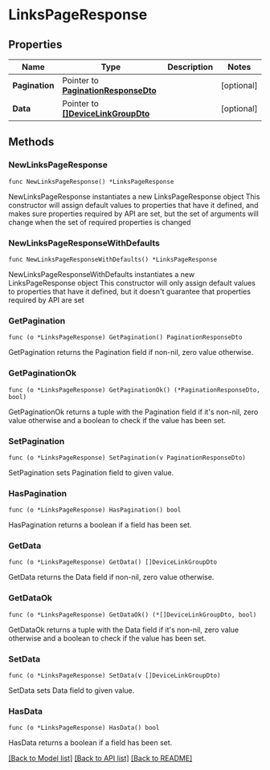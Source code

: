# LinksPageResponse

## Properties

Name | Type | Description | Notes
------------ | ------------- | ------------- | -------------
**Pagination** | Pointer to [**PaginationResponseDto**](PaginationResponseDto.md) |  | [optional] 
**Data** | Pointer to [**[]DeviceLinkGroupDto**](DeviceLinkGroupDto.md) |  | [optional] 

## Methods

### NewLinksPageResponse

`func NewLinksPageResponse() *LinksPageResponse`

NewLinksPageResponse instantiates a new LinksPageResponse object
This constructor will assign default values to properties that have it defined,
and makes sure properties required by API are set, but the set of arguments
will change when the set of required properties is changed

### NewLinksPageResponseWithDefaults

`func NewLinksPageResponseWithDefaults() *LinksPageResponse`

NewLinksPageResponseWithDefaults instantiates a new LinksPageResponse object
This constructor will only assign default values to properties that have it defined,
but it doesn't guarantee that properties required by API are set

### GetPagination

`func (o *LinksPageResponse) GetPagination() PaginationResponseDto`

GetPagination returns the Pagination field if non-nil, zero value otherwise.

### GetPaginationOk

`func (o *LinksPageResponse) GetPaginationOk() (*PaginationResponseDto, bool)`

GetPaginationOk returns a tuple with the Pagination field if it's non-nil, zero value otherwise
and a boolean to check if the value has been set.

### SetPagination

`func (o *LinksPageResponse) SetPagination(v PaginationResponseDto)`

SetPagination sets Pagination field to given value.

### HasPagination

`func (o *LinksPageResponse) HasPagination() bool`

HasPagination returns a boolean if a field has been set.

### GetData

`func (o *LinksPageResponse) GetData() []DeviceLinkGroupDto`

GetData returns the Data field if non-nil, zero value otherwise.

### GetDataOk

`func (o *LinksPageResponse) GetDataOk() (*[]DeviceLinkGroupDto, bool)`

GetDataOk returns a tuple with the Data field if it's non-nil, zero value otherwise
and a boolean to check if the value has been set.

### SetData

`func (o *LinksPageResponse) SetData(v []DeviceLinkGroupDto)`

SetData sets Data field to given value.

### HasData

`func (o *LinksPageResponse) HasData() bool`

HasData returns a boolean if a field has been set.


[[Back to Model list]](../README.md#documentation-for-models) [[Back to API list]](../README.md#documentation-for-api-endpoints) [[Back to README]](../README.md)


